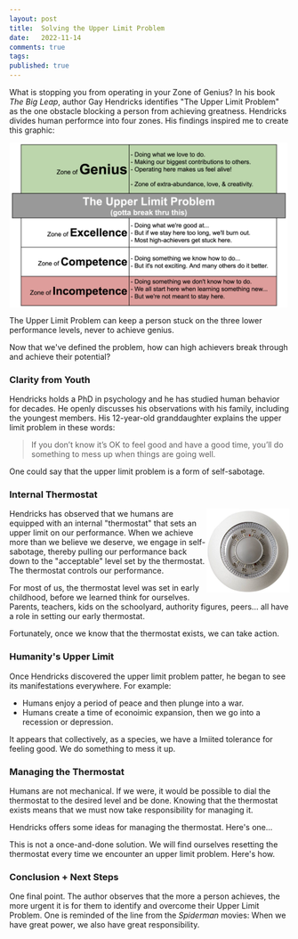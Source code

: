 ```yaml
---
layout: post
title:  Solving the Upper Limit Problem
date:   2022-11-14
comments: true
tags: 
published: true
---
```

What is stopping you from operating in your Zone of Genius? In his book _The Big Leap_, author Gay Hendricks identifies "The Upper Limit Problem" as the one obstacle blocking a person from achieving greatness. Hendricks divides human performce into four zones. His findings inspired me to create this graphic: 

<a href="/images/Zones_Solving_the_Upper_Limit_Problem_RayHightower.png"><img src="/images/Zones_Solving_the_Upper_Limit_Problem_RayHightower.png" align="center" width="500" padding="20" alt="The Big Leap by Gay Hendricks - Upper Limit Problem Chart - RayHightower" title="The Big Leap by Gay Hendricks - Upper Limit Problem Chart - RayHightower" /></a>

The Upper Limit Problem can keep a person stuck on the three lower performance levels, never to achieve genius. 

Now that we've defined the problem, how can high achievers break through and achieve their potential?

<!--more-->

### Clarity from Youth

Hendricks holds a PhD in psychology and he has studied human behavior for decades. He openly discusses his observations with his family, including the youngest members. His 12-year-old granddaughter explains the upper limit problem in these words:

>If you don’t know it’s OK to feel good and have a good time, you’ll do something to mess up when things are going well.

One could say that the upper limit problem is a form of self-sabotage. 

### Internal Thermostat

<img src="/images/generic-thermostat.jpg" align="right" width="150" padding="10" alt="The Big Leap by Gay Hendricks - Thermostat" title="Thermostat - The Big Leap by Gay Hendricks - Thermostat" />

Hendricks has observed that we humans are equipped with an internal "thermostat" that sets an upper limit on our performance. When we achieve more than we believe we deserve, we engage in self-sabotage, thereby pulling our performance back down to the "acceptable" level set by the thermostat. The thermostat controls our performance. 

For most of us, the thermostat level was set in early childhood, before we learned think for ourselves. Parents, teachers, kids on the schoolyard, authority figures, peers... all have a role in setting our early thermostat.

Fortunately, once we know that the thermostat exists, we can take action.

### Humanity's Upper Limit

Once Hendricks discovered the upper limit problem patter, he began to see its manifestations everywhere. For example:

* Humans enjoy a period of peace and then plunge into a war.
* Humans create a time of econoimic expansion, then we go into a recession or depression.

It appears that collectively, as a species, we have a lmiited tolerance for feeling good. We do something to mess it up.



### Managing the Thermostat

Humans are not mechanical. If we were, it would be possible to dial the thermostat to the desired level and be done. Knowing that the thermostat exists means that we must now take responsibility for managing it.

Hendricks offers some ideas for managing the thermostat. Here's one...


This is not a once-and-done solution. We will find ourselves resetting the thermostat every time we encounter an upper limit problem. Here's how.








### Conclusion + Next Steps

One final point. The author observes that the more a person achieves, the more urgent it is for them to identify and overcome their Upper Limit Problem. One is reminded of the line from the _Spiderman_ movies: When we have great power, we also have great responsibility. 



